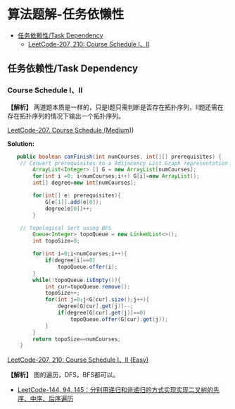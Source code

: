 # 算法题解-任务依懒性
- [任务依赖性/Task Dependency](#Task_Dependency20231001)
  - [LeetCode-207, 210: Course Schedule I、II ](#LeetCode-207)

## 任务依赖性/Task Dependency <a name ="Task_Dependency20231001">

### Course Schedule I、II <a name ="LeetCode-207">

**【解析】** 两道题本质是一样的，只是I题只需判断是否存在拓扑序列，II题还需在存在拓扑序列的情况下输出一个拓扑序列。

[LeetCode-207. Course Schedule (Medium)](https://leetcode.com/problems/course-schedule/))

**Solution:**
```Java
   public boolean canFinish(int numCourses, int[][] prerequisites) {
    // Convert prerequisites to a Adijacency List Graph representation  
        ArrayList<Integer> [] G = new ArrayList[numCourses];
        for(int i =0; i<numCourses;i++) G[i]=new ArrayList();
        int[] degree=new int[numCourses];

        for(int[] e: prerequisites){
            G[e[1]].add(e[0]);
            degree[e[0]]++;
        }

    // Topological Sort using BFS
        Queue<Integer> topoQueue = new LinkedList<>();
        int topoSize=0;

        for(int i=0;i<numCourses;i++){
            if(degree[i]==0)    
                topoQueue.offer(i);
        }
        while(!topoQueue.isEmpty()){
            int cur=topoQueue.remove();
            topoSize++;
            for(int j=0;j<G[cur].size();j++){
                degree[G[cur].get(j)]--;
                if(degree[G[cur].get(j)]==0)
                    topoQueue.offer(G[cur].get(j));
            }
        } 
        return topoSize==numCourses;        
    }
```




[LeetCode-207, 210: Course Schedule I、II (Easy)](https://leetcode.com/problems/flood-fill/)

**【解析】** 图的遍历，DFS，BFS都可以。

- [LeetCode-144, 94, 145：分别用递归和非递归的方式实现实现二叉树的先序、中序、后序遍历](#LeetCode-144)
